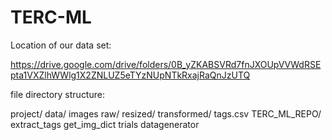 # TERC-ML

Location of our data set:

https://drive.google.com/drive/folders/0B_yZKABSVRd7fnJXOUpVVWdRSEpta1VXZlhWWlg1X2ZNLUZ5eTYzNUpNTkRxajRaQnJzUTQ

file directory structure:

project/
    data/
        images
            raw/
            resized/
            transformed/
        tags.csv
    TERC_ML_REPO/
        extract_tags
        get_img_dict
        trials
        datagenerator

